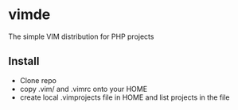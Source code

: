 # vimde
The simple VIM distribution for PHP projects

## Install

* Clone repo
* copy .vim/ and .vimrc onto your HOME
* create local .vimprojects file in HOME and list projects in the file
